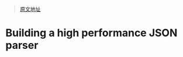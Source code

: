 > [原文地址](https://dave.cheney.net/paste/gophercon-sg-2023.html)

# Building a high performance JSON parser
